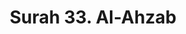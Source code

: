 ---
title       : "Surah 33. Al-Ahzab"
DATE        : 7/25/2018 9:18:17 AM
draft       : false
TYPE        : "quran"

BookCode    : "ARB"
SurahNumber : "33"
TotalAyah   : "73"
---
